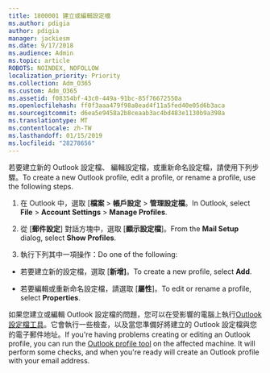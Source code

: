 ```yaml
---
title: 1800001 建立或編輯設定檔
ms.author: pdigia
author: pdigia
manager: jackiesm
ms.date: 9/17/2018
ms.audience: Admin
ms.topic: article
ROBOTS: NOINDEX, NOFOLLOW
localization_priority: Priority
ms.collection: Adm_O365
ms.custom: Adm_O365
ms.assetid: f08354bf-43c0-449a-91bc-85f76672550a
ms.openlocfilehash: ff0f3aaa479f98a8ead4f11a5fed40e05d6b3aca
ms.sourcegitcommit: d6ea5e9458a2b8ceaab3ac4bd483e1130b9a398a
ms.translationtype: MT
ms.contentlocale: zh-TW
ms.lasthandoff: 01/15/2019
ms.locfileid: "28278656"
---
```

<span data-ttu-id="1e416-102">若要建立新的 Outlook 設定檔、 編輯設定檔，或重新命名設定檔，請使用下列步驟。</span><span class="sxs-lookup"><span data-stu-id="1e416-102">To create a new Outlook profile, edit a profile, or rename a profile, use the following steps.</span></span>
  
1. <span data-ttu-id="1e416-103">在 Outlook 中，選取 [**檔案** \> **帳戶設定** \> **管理設定檔**。</span><span class="sxs-lookup"><span data-stu-id="1e416-103">In Outlook, select **File** \> **Account Settings** \> **Manage Profiles**.</span></span>
    
2. <span data-ttu-id="1e416-104">從 [**郵件設定**] 對話方塊中，選取 [**顯示設定檔**]。</span><span class="sxs-lookup"><span data-stu-id="1e416-104">From the **Mail Setup** dialog, select **Show Profiles**.</span></span>
    
3. <span data-ttu-id="1e416-105">執行下列其中一項操作：</span><span class="sxs-lookup"><span data-stu-id="1e416-105">Do one of the following:</span></span>
    
  - <span data-ttu-id="1e416-106">若要建立新的設定檔，選取 [**新增]**。</span><span class="sxs-lookup"><span data-stu-id="1e416-106">To create a new profile, select **Add**.</span></span>
    
  - <span data-ttu-id="1e416-107">若要編輯或重新命名設定檔，請選取 [**屬性**]。</span><span class="sxs-lookup"><span data-stu-id="1e416-107">To edit or rename a profile, select **Properties**.</span></span>
    
<span data-ttu-id="1e416-p101">如果您建立或編輯 Outlook 設定檔的問題，您可以在受影響的電腦上執行[Outlook 設定檔工具](https://aka.ms/SaRA-OutlookSetupProfile)。它會執行一些檢查，以及當您準備好將建立的 Outlook 設定檔與您的電子郵件地址。</span><span class="sxs-lookup"><span data-stu-id="1e416-p101">If you're having problems creating or editing an Outlook profile, you can run the [Outlook profile tool](https://aka.ms/SaRA-OutlookSetupProfile) on the affected machine. It will perform some checks, and when you're ready will create an Outlook profile with your email address.</span></span> 
  

